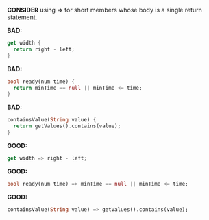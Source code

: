 **CONSIDER** using => for short members whose body is a single return statement.

**BAD:**
```dart
get width {
  return right - left;
}
```

**BAD:**
```dart
bool ready(num time) {
  return minTime == null || minTime <= time;
}
```

**BAD:**
```dart
containsValue(String value) {
  return getValues().contains(value);
}
```

**GOOD:**
```dart
get width => right - left;
```

**GOOD:**
```dart
bool ready(num time) => minTime == null || minTime <= time;
```

**GOOD:**
```dart
containsValue(String value) => getValues().contains(value);
```

